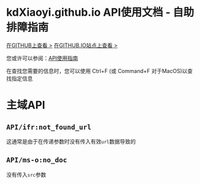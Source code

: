 # kdXiaoyi.github.io API使用文档 - 自助排障指南
[在GITHUB上查看 >](https://github.com/kdXiaoyi/kdxiaoyi.github.io/blob/main/api/index_h.md) [在GITHUB.IO站点上查看 >](https://kdxiaoyi.github.io/api/jump.htm?u=//kdxiaoyi.github.io/api/index_h.md)

您或许可以参阅：[API使用指南](https://github.com/kdXiaoyi/kdxiaoyi.github.io/blob/main/api/)

在查找您需要的信息时，您可以使用 Ctrl+F (或 Command+F 对于MacOS)以查找指定信息
# 主域API
## `API/ifr:not_found_url`
这通常是由于在传递参数时没有传入有效`url`数据导致的
## `API/ms-o:no_doc`
没有传入`src`参数